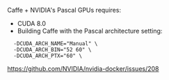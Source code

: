 Caffe + NVIDIA's Pascal GPUs requires:
- CUDA 8.0
- Building Caffe with the Pascal architecture setting:

```
  -DCUDA_ARCH_NAME="Manual" \
  -DCUDA_ARCH_BIN="52 60" \
  -DCUDA_ARCH_PTX="60" \
```
https://github.com/NVIDIA/nvidia-docker/issues/208
